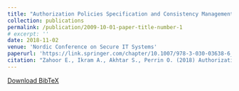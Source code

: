 ```yaml
---
title: "Authorization Policies Specification and Consistency Management within Multi-cloud Environments"
collection: publications
permalink: /publication/2009-10-01-paper-title-number-1
# excerpt: ''
date: 2018-11-02
venue: 'Nordic Conference on Secure IT Systems'
paperurl: 'https://link.springer.com/chapter/10.1007/978-3-030-03638-6_17'
citation: "Zahoor E., Ikram A., Akhtar S., Perrin O. (2018) Authorization Policies Specification and Consistency Management within Multi-cloud Environments. In: Gruschka N. (eds) Secure IT Systems. NordSec 2018. Lecture Notes in Computer Science, vol 11252. Springer, Cham"
---
```


[Download BibTeX](https://raw.githubusercontent.com/AsimIkram1/asimikram1.github.io/master/files/Auth_policies.bib)

<!-- [Download paper here](https://link.springer.com/chapter/10.1007/978-3-030-03638-6_17) -->

<!-- Recommended citation: Your Name, You. (2009). "Paper Title Number 1." <i>Journal 1</i>. 1(1). -->